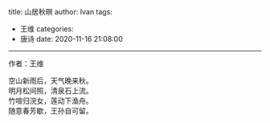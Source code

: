 title: 山居秋暝
author: Ivan
tags:
  - 王维
categories:
  - 唐诗
date: 2020-11-16 21:08:00
---
作者：王维

空山新雨后，天气晚来秋。  
明月松间照，清泉石上流。  
竹喧归浣女，莲动下渔舟。  
随意春芳歇，王孙自可留。 